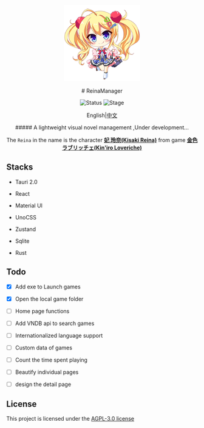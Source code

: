 <div align="center">

  <div style="width:200px">

   [![src-tauri/icons/reina.png](src-tauri/icons/reina.png)](https://vndb.org/c64303)

  </div>
# ReinaManager

![Status](https://img.shields.io/badge/status-active-brightgreen) ![Stage](https://img.shields.io/badge/stage-beta-blue)

<p align="center">English|<a href="./README.zh_CN.md">中文</a></p>
##### A lightweight visual novel management ,Under development...

The `Reina` in the name is  the character [**妃 玲奈(Kisaki Reina)**](https://vndb.org/c64303) from game [**金色ラブリッチェ(Kin'iro Loveriche)**](https://vndb.org/v21852)

</div>


## Stacks

- Tauri 2.0

- React

- Material UI

- UnoCSS

- Zustand

- Sqlite

- Rust

## Todo

- [x] Add exe to Launch games
- [x] Open the local game folder
- [ ] Home page functions
- [ ] Add VNDB api to search games
- [ ] Internationalized language support
- [ ] Custom data of games
- [ ] Count the time spent playing
- [ ] Beautify individual pages
- [ ] design the detail page



## License

This project is licensed under the [AGPL-3.0 license](https://github.com/huoshen80/ReinaManager#AGPL-3.0-1-ov-file)
